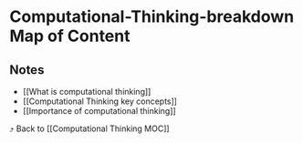 # Computational-Thinking-breakdown Map of Content


## Notes
- [[What is computational thinking]]
- [[Computational Thinking key concepts]]
- [[Importance of computational thinking]]

⤴️ Back to [[Computational Thinking MOC]]